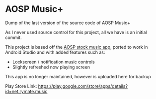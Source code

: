 # AOSP Music+

Dump of the last version of the source code of AOSP Music+ 

As I never used source control for this project, all we have is an initial commit.

This project is based off the [AOSP stock music app](https://github.com/aosp-mirror/platform_packages_apps_music), ported to work in Android Studio and with added features such as:

 - Lockscreen / notification music controls
 - Slightly refreshed now playing screen
 
This app is no longer maintained, however is uploaded here for backup

Play Store Link: https://play.google.com/store/apps/details?id=net.rymate.music
